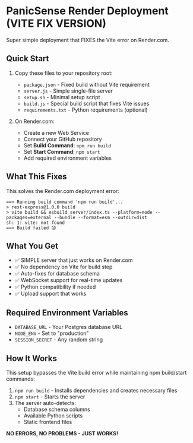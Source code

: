 # PanicSense Render Deployment (VITE FIX VERSION)

Super simple deployment that FIXES the Vite error on Render.com.

## Quick Start

1. Copy these files to your repository root:
   - `package.json` - Fixed build without Vite requirement
   - `server.js` - Simple single-file server 
   - `setup.sh` - Minimal setup script
   - `build.js` - Special build script that fixes Vite issues
   - `requirements.txt` - Python requirements (optional)

2. On Render.com:
   - Create a new Web Service 
   - Connect your GitHub repository
   - Set **Build Command**: `npm run build`  <!-- KEEP THIS UNCHANGED -->
   - Set **Start Command**: `npm start`      <!-- KEEP THIS UNCHANGED -->
   - Add required environment variables

## What This Fixes

This solves the Render.com deployment error:
```
==> Running build command 'npm run build'...
> rest-express@1.0.0 build
> vite build && esbuild server/index.ts --platform=node --packages=external --bundle --format=esm --outdir=dist
sh: 1: vite: not found
==> Build failed 😞
```

## What You Get

- ✅ SIMPLE server that just works on Render.com
- ✅ No dependency on Vite for build step
- ✅ Auto-fixes for database schema
- ✅ WebSocket support for real-time updates
- ✅ Python compatibility if needed
- ✅ Upload support that works

## Required Environment Variables

- `DATABASE_URL` - Your Postgres database URL 
- `NODE_ENV` - Set to "production"
- `SESSION_SECRET` - Any random string

## How It Works

This setup bypasses the Vite build error while maintaining npm build/start commands:

1. `npm run build` - Installs dependencies and creates necessary files
2. `npm start` - Starts the server
3. The server auto-detects:
   - Database schema columns
   - Available Python scripts
   - Static frontend files

**NO ERRORS, NO PROBLEMS - JUST WORKS!**